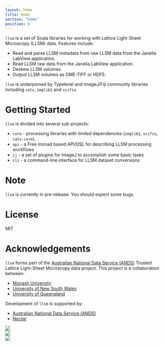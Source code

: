 ```yaml
---
layout: home
title: Home
section: "home"
position: 0
---
```


`llsm` is a set of Scala libraries for working with Lattice Light-Sheet Microscopy (LLSM) data. Features include:

* Read and parse LLSM metadata from raw LLSM data from the Janelia LabView
    application.
* Read LLSM raw data from the Janelia LabView application.
* Deskew LLSM volumes.
* Output LLSM volumes as OME-TIFF or HDF5.

`llsm` is underpinned by Typelevel and ImageJ/Fiji community libraries including `cats`, `imglib2` and `scifio`.

# Getting Started
`llsm` is divided into several sub-projects:

* `core` - processing libraries with limited dependencies (`imglib2`, `scifio`, `cats-core`).
* `api` - a Free monad based API/DSL for describing LLSM processing workflows
* `ij` - a set of plugins for ImageJ to accomplish some basic tasks
* `cli` - a command-line interface for LLSM dataset conversions

# Note
`llsm` is currently in pre-release. You should expect some bugs.

# License
MIT

# Acknowledgements

`llsm` forms part of the [Australian National Data Service (ANDS)](http://www.ands.org.au/) Trusted Lattice Light-Sheet Microscopy data project. This project is a collaboration between:

- [Monash University](https://www.monash.edu)
- [University of New South Wales](https://www.unsw.edu.au)
- [University of Queensland](https://www.uq.edu.au)


Development of `llsm` is supported by:

- [Australian National Data Service (ANDS)](http://www.ands.org.au/)
- [Nectar](https://nectar.org.au/)


<div class="row">
	<div class="col-xs-6 col-md-4">
		<div class="logo_container">
			<div class="logo">
			<img src="img/cvl.jpg" />
			</div>
		</div>
	</div>
	<div class="col-xs-6 col-md-4">
		<div class="logo_container">
			<div class="logo">
			<img src="http://www.ands.org.au/__data/assets/image/0013/602311/ands-logo-transparent-background.png" />
			</div>
		</div>
	</div>
	<div class="col-xs-6 col-md-4">
		<div class="logo_container">
			<div class="logo">
			<img src="https://nectar.org.au/wp-content/uploads/2015/10/nectardirectorate-logo.png" />
			</div>
		</div>
	</div>
</div>
